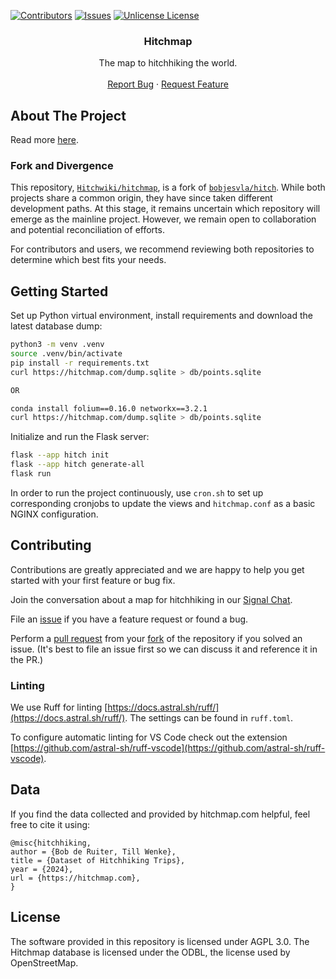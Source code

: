 <!-- PROJECT SHIELDS -->
<!--
*** Markdown "reference style" links for readability.
*** Reference links are enclosed in brackets [ ] instead of parentheses ( ).
*** See the bottom of this document for the declaration of the reference variables
*** for contributors-url, forks-url, etc. This is an optional, concise syntax you may use.
*** https://www.markdownguide.org/basic-syntax/#reference-style-links
-->
[![Contributors][contributors-shield]][contributors-url]
[![Issues][issues-shield]][issues-url]
[![Unlicense License][license-shield]][license-url]

<!-- ABOUT THE PROJECT -->
<div align="center">
  <h3 align="center">Hitchmap</h3>
  <p align="center">
    The map to hitchhiking the world.
    <br />
    <br />
    <a href="https://github.com/Hitchwiki/hitchmap/issues/new?labels=bug&template=bug_report.md">Report Bug</a>
    &middot;
    <a href="https://github.com/Hitchwiki/hitchmap/issues/new?labels=enhancement&template=feature-request---.md">Request Feature</a>
  </p>
</div>

## About The Project

Read more [here](https://hitchwiki.org/en/Hitchwiki:Maps).


### Fork and Divergence

This repository, [`Hitchwiki/hitchmap`](https://github.com/Hitchwiki/hitchmap), is a fork of [`bobjesvla/hitch`](https://github.com/bobjesvla/hitch). While both projects share a common origin, they have since taken different development paths. At this stage, it remains uncertain which repository will emerge as the mainline project. However, we remain open to collaboration and potential reconciliation of efforts.

For contributors and users, we recommend reviewing both repositories to determine which best fits your needs.


## Getting Started

Set up Python virtual environment, install requirements and download the latest database dump:

```bash
python3 -m venv .venv
source .venv/bin/activate
pip install -r requirements.txt
curl https://hitchmap.com/dump.sqlite > db/points.sqlite

OR

conda install folium==0.16.0 networkx==3.2.1
curl https://hitchmap.com/dump.sqlite > db/points.sqlite
```

Initialize and run the Flask server:

```bash
flask --app hitch init
flask --app hitch generate-all
flask run
```

In order to run the project continuously, use `cron.sh` to set up corresponding cronjobs to update the views and `hitchmap.conf` as a basic NGINX configuration.

## Contributing

Contributions are greatly appreciated and we are happy to help you get started with your first feature or bug fix.

Join the conversation about a map for hitchhiking in our [Signal Chat](https://signal.group/#CjQKIDyYgIxcOUCEPYu8-JawC_tv1bcgkAhvbISRZkN45MMVEhCtydy3DOOCKEAE_tsR6g9s).

File an [issue](https://github.com/bopjesvla/hitch/issues) if you have a feature request or found a bug.

Perform a [pull request](https://github.com/bopjesvla/hitch/pulls) from your [fork](https://github.com/bopjesvla/hitch/fork) of the repository if you solved an issue. (It's best to file an issue first so we can discuss it and reference it in the PR.)

### Linting

We use Ruff for linting [https://docs.astral.sh/ruff/](https://docs.astral.sh/ruff/). The settings can be found in `ruff.toml`.

To configure automatic linting for VS Code check out the extension [https://github.com/astral-sh/ruff-vscode](https://github.com/astral-sh/ruff-vscode).

## Data
If you find the data collected and provided by hitchmap.com helpful, feel free to cite it using:
```
@misc{hitchhiking,
author = {Bob de Ruiter, Till Wenke},
title = {Dataset of Hitchhiking Trips},
year = {2024},
url = {https://hitchmap.com},
}
```

## License

The software provided in this repository is licensed under AGPL 3.0. The Hitchmap database is licensed under the ODBL, the license used by OpenStreetMap.

<!-- MARKDOWN LINKS & IMAGES -->
<!-- https://www.markdownguide.org/basic-syntax/#reference-style-links -->
[contributors-shield]: https://img.shields.io/github/contributors/Hitchwiki/hitchmap.svg?style=for-the-badge
[contributors-url]: https://github.com/Hitchwiki/hitchmap/graphs/contributors
[forks-shield]: https://img.shields.io/github/forks/Hitchwiki/hitchmap.svg?style=for-the-badge
[forks-url]: https://github.com/Hitchwiki/hitchmap/network/members
[stars-shield]: https://img.shields.io/github/stars/Hitchwiki/hitchmap.svg?style=for-the-badge
[stars-url]: https://github.com/Hitchwiki/hitchmap/stargazers
[issues-shield]: https://img.shields.io/github/issues/Hitchwiki/hitchmap.svg?style=for-the-badge
[issues-url]: https://github.com/Hitchwiki/hitchmap/issues
[license-shield]: https://img.shields.io/github/license/Hitchwiki/hitchmap.svg?style=for-the-badge
[license-url]: https://github.com/Hitchwiki/hitchmap/blob/master/LICENSE.txt
[Flask]: https://img.shields.io/badge/flask-000000?style=for-the-badge&logo=flask&logoColor=white
[Flask-url]: https://flask.palletsprojects.com/en/stable/